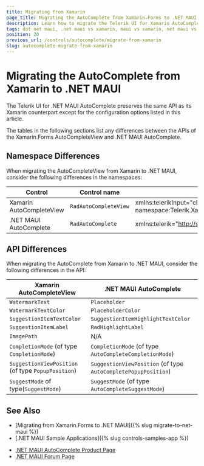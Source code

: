 ```yaml
---
title: Migrating from Xamarin
page_title: Migrating the AutoComplete from Xamarin.Forms to .NET MAUI
description: Learn how to migrate the Telerik UI for Xamarin AutoCompleteView to the Telerik UI for .NET MAUI AutoComplete by updating the namespaces and the incompatible NuGet packages.
tags: dot net maui, .net maui vs xamarin, maui vs xamarin, net maui vs xamarin, migration, xamarin.forms
position: 20
previous_url: /controls/autocomplete/migrate-from-xamarin
slug: autocomplete-migrate-from-xamarin
---
```


# Migrating the AutoComplete from Xamarin to .NET MAUI

The Telerik UI for .NET MAUI AutoComplete preserves the same API as its Xamarin counterpart except for the configuration options listed in this article.

The tables in the following sections list any differences between the APIs of the Xamarin.Forms AutoCompleteView and .NET MAUI AutoComplete.

## Namespace Differences

When migrating the AutoCompleteView from Xamarin to .NET MAUI, consider the following differences in the namespaces:

| Control | Control name | XAML Namespcace | C# Namespace|
| --------------- | --------------- | --------------- | --------------- |
| Xamarin AutoCompleteView | `RadAutoCompleteView` | xmlns:telerikInput="clr-namespace:Telerik.XamarinForms.Input;assembly=Telerik.XamarinForms.Input" | using Telerik.XamarinForms.Input; |
| .NET MAUI AutoComplete | `RadAutoComplete` | xmlns:telerik="http://schemas.telerik.com/2022/xaml/maui" | using Telerik.Maui.Controls; |

## API Differences

When migrating the AutoComplete from Xamarin to .NET MAUI, consider the following differences in the API:

| Xamarin AutoCompleteView | .NET MAUI AutoComplete |
| ------------- | --------------- |
| `WatermarkText` | `Placeholder` |
| `WatermarkTextColor` | `PlaceholderColor` |
| `SuggestionItemTextColor` | `SuggestionItemHighlightTextColor` |
| `SuggestionItemLabel` | `RadHighlightLabel` |
| `ImagePath` | N/A |
| `CompletionMode` (of type `CompletionMode`) | `CompletionMode` (of type `AutoCompleteCompletionMode`) |
| `SuggestionViewPosition` (of type `PopupPosition`) | `SuggestionViewPosition` (of type `AutoCompletePopupPosition`) |
| `SuggestMode` of type(`SuggestMode`) | `SuggestMode` (of type `AutoCompleteSuggestMode`) |

## See Also

* [Migrating from Xamarin.Forms to .NET MAUI]({% slug migrate-to-net-maui %})
* [.NET MAUI Sample Applications]({% slug controls-samples-app %})
- [.NET MAUI AutoComplete Product Page](https://www.telerik.com/maui-ui/autocomplete)
- [.NET MAUI Forum Page](https://www.telerik.com/forums/maui?tagId=1853)
